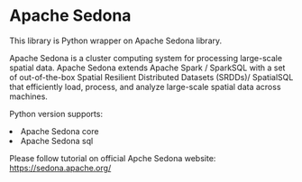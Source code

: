 # Apache Sedona

This library is Python wrapper on Apache Sedona library.

Apache Sedona is a cluster computing system for processing large-scale spatial data. 
Apache Sedona extends Apache Spark / SparkSQL with a set of out-of-the-box Spatial Resilient Distributed Datasets (SRDDs)/ SpatialSQL that efficiently load, process, and analyze large-scale spatial data across machines.

Python version supports:
<li> Apache Sedona core </li>
<li> Apache Sedona sql </li>

Please follow tutorial on official Apche Sedona website:
https://sedona.apache.org/